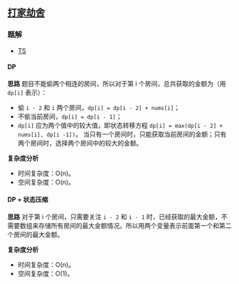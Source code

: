 ## [打家劫舍](https://leetcode.cn/problems/house-robber/)
### 题解
+ [TS](../../ts/256/198.ts)

#### DP
**思路**
题目不能偷两个相连的房间，所以对于第 i 个房间，总共获取的金额为（用 `dp[i]` 表示）：
+ 偷 `i - 2` 和 `i` 两个房间，`dp[i] = dp[i - 2] + nums[i]`；
+ 不偷当前房间，`dp[i] = dp[i - 1]`；
+ `dp[i]` 应为两个值中的较大值，即状态转移方程 `dp[i] = max(dp[i - 2] + nums[i], dp[i -1])`。
当只有一个房间时，只能获取当前房间的金额；只有两个房间时，选择两个房间中的较大的金额。

**复杂度分析**
+ 时间复杂度：O(n)。
+ 空间复杂度：O(n)。

#### DP + 状态压缩
**思路**
对于第 i 个房间，只需要关注 `i - 2` 和 `i - 1` 时，已经获取的最大金额，不需要数组来存储所有房间的最大金额情况。所以用两个变量表示前面第一个和第二个房间的最大金额。

**复杂度分析**
+ 时间复杂度：O(n)。
+ 空间复杂度：O(1)。